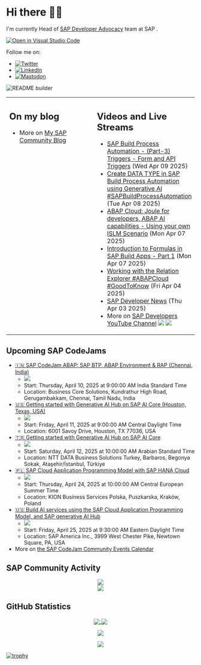 
# Hi there 👋🏼

I'm currently Head of [SAP Developer Advocacy](https://developers.sap.com/developer-advocates.html) team at SAP .

[![Open in Visual Studio Code](https://img.shields.io/badge/Made%20for-VSCode-1f425f.svg)](https://github.dev/jung-thomas/jung-thomas)

Follow me on:
- <a href="https://twitter.com/thomas_jung"><img alt="Twitter" src="https://img.shields.io/badge/thomas_jung-%231DA1F2.svg?style=for-the-badge&logo=Twitter&logoColor=white"/></a>
- <a href="https://www.linkedin.com/in/thomasjungsap/"><img alt="LinkedIn" src="https://img.shields.io/badge/linkedin-%230077B5.svg?style=for-the-badge&logo=linkedin&logoColor=white"/></a>
- <a rel="me" href="https://mastodon.cloud/@thomas_jung"><img alt="Mastodon" src="https://img.shields.io/mastodon/follow/109262551990174478?domain=https%3A%2F%2Fmastodon.cloud%2F&style=social"/></a>

![README builder](https://github.com/jung-thomas/jung-thomas/workflows/README%20builder/badge.svg)

<table><tr><td valign="top" width="50%">
 
## On my blog
- More on [My SAP Community Blog](https://community.sap.com/t5/user/viewprofilepage/user-id/139)
</td>
  
<td valign="top" width="50%">
  
## Videos and Live Streams
- [SAP Build Process Automation - (Part-3) Triggers - Form and API Triggers](https://www.youtube.com/watch?v=Wn-mxCqPB6k) (Wed Apr 09 2025)
- [Create DATA TYPE in SAP Build Process Automation using Generative AI #SAPBuildProcessAutomation](https://www.youtube.com/watch?v=m0UI1qzZ4Y8) (Tue Apr 08 2025)
- [ABAP Cloud: Joule for developers, ABAP AI capabilities - Using your own ISLM Scenario](https://www.youtube.com/watch?v=bkHNORCLPiI) (Mon Apr 07 2025)
- [Introduction to Formulas in SAP Build Apps - Part 1](https://www.youtube.com/watch?v=-df2YK11Jz8) (Mon Apr 07 2025)
- [Working with the Relation Explorer #ABAPCloud #GoodToKnow](https://www.youtube.com/watch?v=FuThIM3aHpw) (Fri Apr 04 2025)
- [SAP Developer News](https://www.youtube.com/watch?v=d2-7I45KCac) (Thu Apr 03 2025)
- More on [SAP Developers YouTube Channel](https://www.youtube.com/channel/UCNfmelKDrvRmjYwSi9yvrMg) ![](https://img.shields.io/youtube/channel/views/UCNfmelKDrvRmjYwSi9yvrMg) ![](https://img.shields.io/youtube/channel/subscribers/UCNfmelKDrvRmjYwSi9yvrMg)
</td></tr></table>

## Upcoming SAP CodeJams
- [🇮🇳 SAP CodeJam ABAP: SAP BTP, ABAP Environment & RAP (Chennai, India)](https://community.sap.com/t5/sap-codejam/sap-codejam-abap-sap-btp-abap-environment-amp-rap-chennai-india/ev-p/14020719)
  - <img src="https://community.sap.com/t5/image/serverpage/image-id/227384i2FA82F41910E1D8A/image-size/thumb?v=v2&px=150" />
  - Start: Thursday, April 10, 2025 at 9:00:00 AM India Standard Time
  - Location: Business Core Solutions, Kundrathur High Road, Gerugambakkam, Chennai, Tamil Nadu, India
- [🇺🇸 Getting started with Generative AI Hub on SAP AI Core (Houston, Texas, USA)](https://community.sap.com/t5/sap-codejam/getting-started-with-generative-ai-hub-on-sap-ai-core-houston-texas-usa/ev-p/14043737)
  - <img src="https://community.sap.com/t5/image/serverpage/image-id/232228i850F521D5436F0F2/image-size/thumb?v=v2&px=150" />
  - Start: Friday, April 11, 2025 at 9:00:00 AM Central Daylight Time
  - Location: 6001 Savoy Drive, Houston, TX 77036, USA
- [🇹🇷 Getting started with Generative AI Hub on SAP AI Core](https://community.sap.com/t5/sap-codejam/getting-started-with-generative-ai-hub-on-sap-ai-core/ev-p/14014827)
  - <img src="https://community.sap.com/t5/image/serverpage/image-id/225144i28FA9733B5EBEA20/image-size/thumb?v=v2&px=150" />
  - Start: Saturday, April 12, 2025 at 10:00:00 AM Arabian Standard Time
  - Location: NTT DATA Business Solutions Turkey, Barbaros, Begonya Sokak, Ataşehir/İstanbul, Türkiye
- [🇵🇱 SAP Cloud Application Programming Model with SAP HANA Cloud](https://community.sap.com/t5/sap-codejam/sap-cloud-application-programming-model-with-sap-hana-cloud/ev-p/14035745)
  - <img src="https://community.sap.com/t5/image/serverpage/image-id/233852i62EDF8ABD38C2FCC/image-size/thumb?v=v2&px=150" />
  - Start: Thursday, April 24, 2025 at 10:00:00 AM Central European Summer Time
  - Location: KION Business Services Polska, Puszkarska, Kraków, Poland
- [🇺🇸 Build AI services using the SAP Cloud Application Programming Model, and SAP generative AI Hub](https://community.sap.com/t5/sap-codejam/build-ai-services-using-the-sap-cloud-application-programming-model-and-sap/ev-p/14068639)
  - <img src="https://community.sap.com/t5/image/serverpage/image-id/247736iBB82B364408159B8/image-size/thumb?v=v2&px=150" />
  - Start: Friday, April 25, 2025 at 9:30:00 AM Eastern Daylight Time
  - Location: SAP America Inc., 3999 West Chester Pike, Newtown Square, PA, USA
- More on [the SAP CodeJam Community Events Calendar](https://groups.community.sap.com/t5/sap-codejam/eb-p/codejam-events)

## SAP Community Activity
<p align = "center">
<a href="https://community.sap.com/t5/user/viewprofilepage/user-id/139">
  <img align="center" src="https://devrel-tools-prod-scn-badges-srv.cfapps.eu10.hana.ondemand.com/activity/139" />
</a>
</br>
<a href="https://community.sap.com/t5/user/viewprofilepage/user-id/139">
  <img align="center" src="https://devrel-tools-prod-scn-badges-srv.cfapps.eu10.hana.ondemand.com/showcaseBadges/139/1570/674/384/900/390" />
</a>
</p>

## GitHub Statistics
<p align = "center">
<a href="https://github.com/anuraghazra/github-readme-stats">
  <img align="center" src="https://github-readme-stats.vercel.app/api?username=jung-thomas&count_private=true&show_icons=true&theme=dark&line_height=27" />
</a>
<a href="https://github.com/anuraghazra/github-readme-stats">
  <img align="center" src="https://github-readme-stats.vercel.app/api/top-langs/?username=jung-thomas&show_icons=true&theme=dark" />
</a>
</p>

<p align = "center">
 <img  src="https://github-readme-streak-stats.herokuapp.com/?user=jung-thomas&show_icons=true&locale=en&layout=compact&theme=dark&line_height=0" />
</p> 

<p align = "center">
 <img src="https://activity-graph.herokuapp.com/graph?username=jung-thomas&theme=redical">
</p> 

[![trophy](https://github-profile-trophy.vercel.app/?username=jung-thomas&theme=onedark)](https://github.com/ryo-ma/github-profile-trophy)


